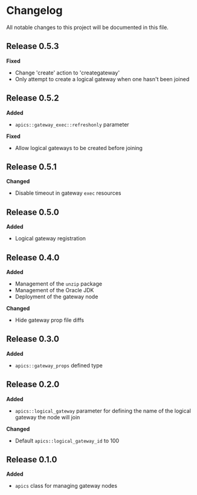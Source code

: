 # Changelog

All notable changes to this project will be documented in this file.

## Release 0.5.3

**Fixed**

- Change 'create' action to 'creategateway'
- Only attempt to create a logical gateway when one hasn't been joined

## Release 0.5.2

**Added**

- `apics::gateway_exec::refreshonly` parameter

**Fixed**

- Allow logical gateways to be created before joining

## Release 0.5.1

**Changed**

- Disable timeout in gateway `exec` resources

## Release 0.5.0

**Added**

- Logical gateway registration

## Release 0.4.0

**Added**

- Management of the `unzip` package
- Management of the Oracle JDK
- Deployment of the gateway node

**Changed**

- Hide gateway prop file diffs

## Release 0.3.0

**Added**

- `apics::gateway_props` defined type

## Release 0.2.0

**Added**

- `apics::logical_gateway` parameter for defining the name of the logical gateway the node will join

**Changed**

- Default `apics::logical_gateway_id` to 100

## Release 0.1.0

**Added**

- `apics` class for managing gateway nodes
